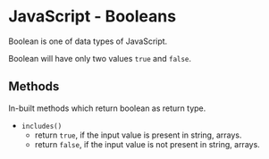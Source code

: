 # JavaScript - Booleans

Boolean is one of data types of JavaScript.

Boolean will have only two values `true` and `false`.

## Methods

In-built methods which return boolean as return type.

* `includes()`
  * return `true`, if the input value is present in string, arrays.
  * return `false`, if the input value is not present in string, arrays.
